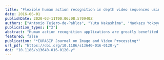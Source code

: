```yaml
---
title: "Flexible human action recognition in depth video sequences using masked joint trajectories"
date: 2016-06-01
publishDate: 2020-03-11T00:06:08.570940Z
authors: ["Antonio Tejero-de-Pablos", "Yuta Nakashima", "Naokazu Yokoya", "Francisco-Javier Díaz-Pernas", "Mario Martínez-Zarzuela"]
publication_types: ["2"]
abstract: "Human action recognition applications are greatly benefited from the use of commodity depth sensors that are capable of skeleton tracking. Some of these applications (e.g., customizable gesture interfaces) require learning of new actions at runtime and may not count with many training instances. This paper presents a human action recognition method designed for flexibility, which allows taking users’ feedback to improve recognition performance and to add a new action instance without computationally expensive optimization for training classifiers. Our nearest neighbor-based action classifier adopts dynamic time warping to handle variability in execution rate. In addition, it uses the confidence values associated to each tracked joint position to mask erroneous trajectories for robustness against noise. We evaluate the proposed method with various datasets with different frame rates, actors, and noise. The experimental results demonstrate its adequacy for learning of actions from depth sequences at runtime. We achieve an accuracy comparable to the state-of-the-art techniques on the challenging MSR-Action3D dataset."
featured: false
publication: "*EURASIP Journal on Image and Video Processing*"
url_pdf: "https://doi.org/10.1186/s13640-016-0120-y"
doi: "10.1186/s13640-016-0120-y"
---
```


